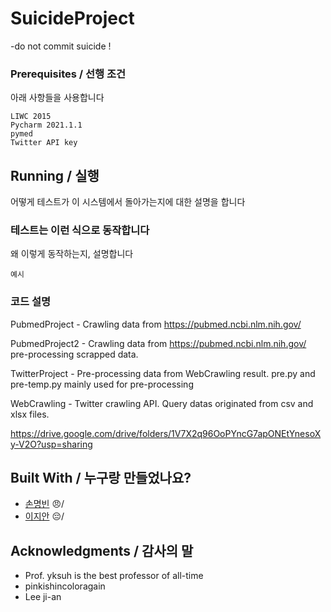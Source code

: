 # SuicideProject
-do not commit suicide !


### Prerequisites / 선행 조건

아래 사항들을 사용합니다

```
LIWC 2015
Pycharm 2021.1.1
pymed
Twitter API key
```


## Running / 실행

어떻게 테스트가 이 시스템에서 돌아가는지에 대한 설명을 합니다

### 테스트는 이런 식으로 동작합니다

왜 이렇게 동작하는지, 설명합니다

```
예시
```

### 코드 설명

PubmedProject - Crawling data from https://pubmed.ncbi.nlm.nih.gov/

PubmedProject2 - Crawling data from https://pubmed.ncbi.nlm.nih.gov/ pre-processing scrapped data.

TwitterProject - Pre-processing data from WebCrawling result. pre.py and pre-temp.py mainly used for pre-processing

WebCrawling - Twitter crawling API. Query datas originated from csv and xlsx files.

https://drive.google.com/drive/folders/1V7X2q96OoPYncG7apONEtYnesoXy-V2O?usp=sharing


## Built With / 누구랑 만들었나요?

* [손명빈](https://github.com/pinkishincoloragain) :angry:/
* [이지안](https://github.com/lee-ji-an) :pensive:/

## Acknowledgments / 감사의 말

* Prof. yksuh is the best professor of all-time
* pinkishincoloragain
* Lee ji-an
